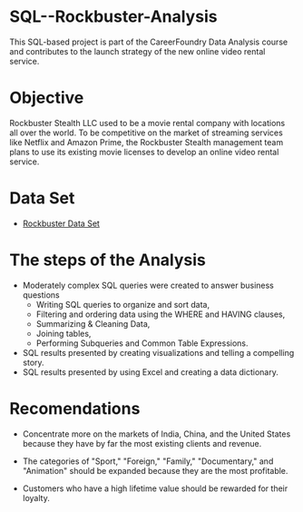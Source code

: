 # SQL--Rockbuster-Analysis
This SQL-based project is part of the CareerFoundry Data Analysis course and contributes to the launch strategy of the new online video rental service.

# Objective
Rockbuster Stealth LLC used to be a movie rental company with locations all over the world. To be competitive on the market of streaming services like Netflix and Amazon Prime, the Rockbuster Stealth management team plans to use its existing movie licenses to develop an online video rental service.

# Data Set
- [Rockbuster Data Set](http://www.postgresqltutorial.com/wp-content/uploads/2019/05/dvdrental.zip)

# The steps of the Analysis
- Moderately complex SQL queries were created to answer business questions
  - Writing SQL queries to organize and sort data, 
  - Filtering and ordering data using the WHERE and HAVING clauses, 
  - Summarizing & Cleaning Data,
  - Joining tables, 
  - Performing Subqueries and Common Table Expressions.
- SQL results presented by creating visualizations and telling a compelling story.
- SQL results presented by using Excel and creating a data dictionary.

# Recomendations
 - Concentrate more on the markets of India, China, and the United States because they have by far the most existing clients and revenue.
 
 - The categories of "Sport," "Foreign," "Family," "Documentary," and "Animation" should be expanded because they are the most profitable.
  
 - Customers who have a high lifetime value should be rewarded for their loyalty.
